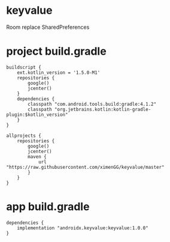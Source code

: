 # keyvalue
Room replace SharedPreferences

# project build.gradle
```
buildscript {
    ext.kotlin_version = '1.5.0-M1'
    repositories {
        google()
        jcenter()
    }
    dependencies {
        classpath "com.android.tools.build:gradle:4.1.2"
        classpath "org.jetbrains.kotlin:kotlin-gradle-plugin:$kotlin_version"
    }
}

allprojects {
    repositories {
        google()
        jcenter()
        maven {
            url "https://raw.githubusercontent.com/ximenGG/keyvalue/master"
        }
    }
}
```
# app build.gradle       
```
dependencies {
    implementation "androidx.keyvalue:keyvalue:1.0.0"
}
```
